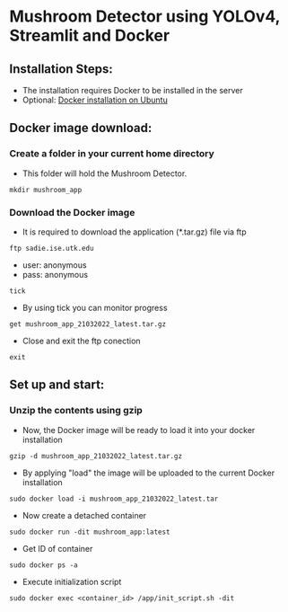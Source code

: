 # Mushroom Detector using YOLOv4, Streamlit and Docker

## Installation Steps:

* The installation requires Docker to be installed in the server
* Optional: [Docker installation on Ubuntu](https://docs.docker.com/engine/install/ubuntu/)

## Docker image download:

### Create a folder in your current home directory

* This folder will hold the Mushroom Detector.

```shell
mkdir mushroom_app
```

### Download the Docker image

* It is required to download the application (*.tar.gz) file via ftp

```shell
ftp sadie.ise.utk.edu

```
* user: anonymous
* pass: anonymous


```shell
tick
```

* By using tick you can monitor progress

```shell
get mushroom_app_21032022_latest.tar.gz
```

* Close and exit the ftp conection

```shell
exit
```

## Set up and start:

### Unzip the contents using gzip

* Now, the Docker image will be ready to load it into your docker installation

```shell
gzip -d mushroom_app_21032022_latest.tar.gz
```
* By applying "load" the image will be uploaded to the current Docker installation

```shell
sudo docker load -i mushroom_app_21032022_latest.tar
```

* Now create a detached container

```shell
sudo docker run -dit mushroom_app:latest
```

* Get ID of container
```shell
sudo docker ps -a
```

* Execute initialization script
```shell
sudo docker exec <container_id> /app/init_script.sh -dit
```




